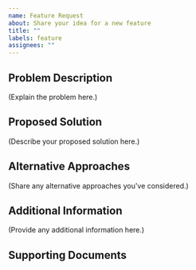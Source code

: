 ```yaml
---
name: Feature Request
about: Share your idea for a new feature
title: ""
labels: feature
assignees: ""
---
```


## Problem Description

<!--
  Describe the issue or problem you're facing that led to this feature request.
  For instance, "I often find it challenging to..."
-->

(Explain the problem here.)

## Proposed Solution

<!--
  Describe your idea for a solution or the feature you'd like to see.
-->

(Describe your proposed solution here.)

## Alternative Approaches

<!--
  If you've explored other ideas or solutions, please share them here.
-->

(Share any alternative approaches you've considered.)

## Additional Information

<!--
  Include any extra context, links to related issues, or anything else that might help us understand your proposal better.
-->

(Provide any additional information here.)

## Supporting Documents

<!--
  If you have any documents or references that support this feature request, please mention them here.
-->